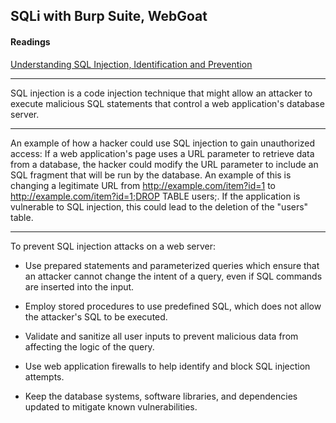 ##  SQLi with Burp Suite, WebGoat

#### Readings <br/>
[Understanding SQL Injection, Identification and Prevention](https://www.varonis.com/blog/sql-injection-identification-and-prevention-part-1/)

---

SQL injection is a code injection technique that might allow an attacker to execute malicious SQL statements that control a web application's database server.

---

An example of how a hacker could use SQL injection to gain unauthorized access: If a web application's page uses a URL parameter to retrieve data from a database, the hacker could modify the URL parameter to include an SQL fragment that will be run by the database. An example of this is changing a legitimate URL from http://example.com/item?id=1 to http://example.com/item?id=1;DROP TABLE users;. If the application is vulnerable to SQL injection, this could lead to the deletion of the "users" table.

---

To prevent SQL injection attacks on a web server: <br/>

- Use prepared statements and parameterized queries which ensure that an attacker cannot change the intent of a query, even if SQL commands are inserted into the input.<br/>

- Employ stored procedures to use predefined SQL, which does not allow the attacker's SQL to be executed.<br/>

- Validate and sanitize all user inputs to prevent malicious data from affecting the logic of the query.<br/>

- Use web application firewalls to help identify and block SQL injection attempts.<br/>

- Keep the database systems, software libraries, and dependencies updated to mitigate known vulnerabilities.